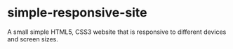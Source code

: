 # simple-responsive-site
A small simple HTML5, CSS3 website that is responsive to different devices and screen sizes.
